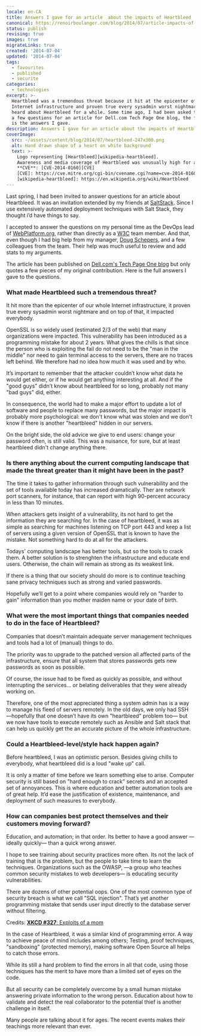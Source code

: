 ```yaml
---
locale: en-CA
title: Answers I gave for an article  about the impacts of Heartbleed
canonical: https://renoirboulanger.com/blog/2014/07/article-impacts-of-heartbleed/
status: publish
revising: true
images: true
migrateLinks: true
created: '2014-07-04'
updated: '2014-07-04'
tags:
  - favourites
  - published
  - securite
categories:
  - technologies
excerpt: >-
  Heartbleed was a tremendous threat because it hit at the epicenter of the
  Internet infrastructure and proven true every sysadmin worst nightmare. We
  heard about Heartbleed for a while. Some time ago, I had been asked to answer
  a few questions for an article for Dell.com Tech Page One blog, the following
  is the answers I gave.
description: Answers I gave for an article about the impacts of Heartbleed
coverImage:
  src: ~/assets/content/blog/2014/07/heartbleed-247x300.png
  alt: Hand drawn shape of a heart on white background
  text: >-
    Logo representing [Heartbleed][wikipedia-heartbleed].
    Awareness and media coverage of Heartbleed was unusually high for a software bug.
    **CVE**: [CVE-2014-0160][CVE]
    [CVE]: https://cve.mitre.org/cgi-bin/cvename.cgi?name=cve-2014-0160
    [wikipedia-heartbleed]: https://en.wikipedia.org/wiki/Heartbleed
---
```

<!--
migrateLinks:
  external: 3
  waybackMachine:
  - www.saltstack.com
  - saltproject.io
  - www.w3.org
  - www.webplatform.org
  - techpageone.dell.com
-->

<p>Last spring, I had been invited to answer questions for an article about Heartbleed. It was an invitation extended by my friends at <a href="https://saltproject.io/">SaltStack</a>. Since I use extensively automated deployment techniques with Salt Stack, they thought i’d have things to say.</p>

<p>I accepted to answer the questions on my personal time as the DevOps lead of <a href="http://www.webplatform.org/">WebPlatform.org</a>, rather than directly as a <a href="http://www.w3.org/People/">W3C</a> team member. And that, even though I had big help from my manager, <a href="https://www.w3.org/People/Alumni#doug-schepers">Doug Schepers</a>, and a few colleagues from the team. Their help was much useful to review and add stats to my arguments.</p>

<p>The article has been published on <a href="http://techpageone.dell.com/technology/protecting-against-cyber-warfare/">Dell.com's Tech Page One blog</a> but only quotes a few pieces of my original contribution. Here is the full answers I gave to the questions.</p>

<h3>What made Heartbleed such a tremendous threat?</h3>

<p>It hit more than the epicenter of our whole Internet infrastructure, it proven true every sysadmin worst nightmare and on top of that, it impacted everybody.</p>

<p>OpenSSL is so widely used (estimated 2/3 of the web) that many organizations were impacted. This vulnerability has been introduced as a programming mistake for about 2 years. What gives the chills is that since the person who is exploiting the fail do not need to be the "man in the middle" nor need to gain terminal access to the servers, there are no traces left behind.  We therefore had no idea how much it was used and by who.</p>

<p>It’s important to remember that the attacker couldn’t know what data he would get either, or if he would get anything interesting at all. And if the "good guys" didn’t know about heartbleed for so long, probably not many "bad guys" did, either.</p>

<p>In consequence, the world had to make a major effort to update a lot of software and people to replace many passwords, but the major impact is probably more psychological: we don't know what was stolen and we don't know if there is another "heartbleed" hidden in our servers.</p>

<p>On the bright side, the old advice we give to end users: change your password often, is still valid. This was a nuisance, for sure, but at least heartbleed didn't change anything there.</p>

<h3>Is there anything about the current computing landscape that made the threat greater than it might have been in the past?</h3>

<p>The time it takes to gather infrormation through such vulnerability and the set of tools available today has increased dramatically.  Ther are network port scanners, for instance, that can report with high 90-percent accuracy in less than 10 minutes.</p>

<p>When attackers gets insight of a vulnerability, its not hard to get the information they are searching for. In the case of heartbleed, it was as simple as searching for machines listening on TCP port 443 and keep a
list of servers using a given version of OpenSSL that is known to have the mistake. Not something hard to do at all for the attackers.</p>

<p>Todays' computing landscape has better tools, but so the tools to crack them. A better solution is to strenghten the infrastructure and educate end users. Otherwise, the chain will remain as strong as its weakest link.</p>

<p>If there is a thing that our society should do more is to continue teaching sane privacy techniques such as strong and varied passwords.</p>

<p>Hopefully we’ll get to a point where companies would rely on "harder to gain" information than you mother maiden name or your date of birth.</p>

<h3>What were the most important things that companies needed to do in the face of Heartbleed?</h3>

<p>Companies that doesn’t maintain adequate server management techniques and tools had a lot of (manual) things to do.</p>

<p>The priority was to upgrade to the patched version all affected parts of the infrastructure, ensure that all system that stores passwords gets new passwords as soon as possible.</p>

<p>Of course, the issue had to be fixed as quickly as possible, and without interrupting the services... or belating deliverables that they were already working on.</p>

<p>Therefore, one of the most appreciated thing a system admin has is a way to manage his fleed of servers remotely. In the old days, we only had SSH —hopefully that one doesn’t have its own "heartbleed" problem too— but we now have tools to execute remotely such as Ansible and Salt stack that can help us quickly get the an accurate picture of the whole infrastructure.</p>

<h3>Could a Heartbleed-level/style hack happen again?</h3>

<p>Before heartbleed, I was an optimistic person. Besides giving chills to everybody, what heartbleed did is a loud "wake up" call.</p>

<p>It is only a matter of time before we learn something else to arise. Computer security is still based on "hard enough to crack" secrets and an accepted set of annoyances. This is where education and better automation tools are of great help. It’d ease the justification of existence, maintenance, and deployment of such measures to everybody.</p>

<h3>How can companies best protect themselves and their customers moving forward?</h3>

<p>Education, and automation; in that order. Its better to have a good answer —ideally quickly— than a quick wrong answer.</p>

<p>I hope to see training about security practices more often. Its not the lack of training that is the problem, but the people to take time to learn the techniques. Organizations such as the OWASP, —a group who teaches common security mistakes to web developers— is educating security vulnerabilities.</p>

<p>There are dozens of other potential oops. One of the most common type of security breach is what we call "SQL injection". That’s yet another programming mistake that sends user input directly to the database server without filtering.</p>


<app-image src="~/assets/content/blog/2014/07/exploits_of_a_mom.png" figcaption=" ">

Credits: [**XKCD #327**: Exploits of a mom](https://xkcd.com/327/)

</app-image>

<p>In the case of Heartbleed, it was a similar kind of programming error. A way to achieve peace of mind includes among others; Testing, proof techniques, "sandboxing" (protected memory), making software Open Source all helps to catch those errors.</p>

<p>While its still a hard problem to find the errors in all that code, using those techniques has the merit to have more than a limited set of eyes on the code.</p>

<p>But all security can be completely overcome by a small human mistake answering private information to the wrong person. Education about how to validate and detect the real collaborator to the potential thief is another challenge in itself.</p>

<p>Many people are talking about it for ages. The recent events makes their teachings more relevant than ever.</p>
